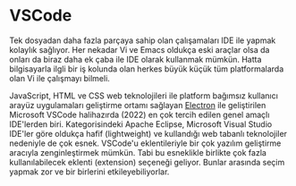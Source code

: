 
# VSCode

Tek dosyadan daha fazla parçaya sahip olan çalışamaları IDE ile yapmak kolaylık sağlıyor. Her nekadar Vi ve Emacs oldukça eski araçlar olsa da onları da biraz daha ek çaba ile IDE olarak kullanmak mümkün. Hatta bilgisayarla ilgli bir iş kolunda olan herkes büyük küçük tüm platformalarda olan Vi ile çalışmayı bilmeli.

JavaScript, HTML ve CSS web teknolojileri ile platform bağımsız kullanıcı arayüz uygulamaları geliştirme ortamı sağlayan [Electron](https://www.electronjs.org) ile geliştirilen Microsoft VSCode halihazırda (2022) en çok tercih edilen genel amaçlı IDE'lerden biri. Kategorisindeki Apache Eclipse, Microsoft Visual Studio IDE'ler göre oldukça hafif (lightweight) ve kullandığı web tabanlı teknolojiler nedeniyle de çok esnek. VSCode'u eklentileriyle bir çok yazılım geliştirme aracıyla zenginleştirmek mümkün. Tabi bu esneklikle birlikte çok fazla kullanılabilecek eklenti (extension) seçeneği geliyor. Bunlar arasında seçim yapmak zor ve bir birlerini etkileyebiliyorlar.  
